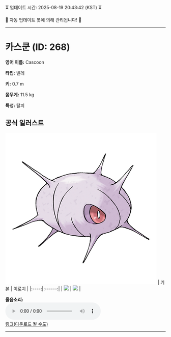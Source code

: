 
⏳ 업데이트 시간: 2025-08-19 20:43:42 (KST) ⏳

🤖 자동 업데이트 봇에 의해 관리됩니다! 🤖

---

# 카스쿤 (ID: 268)
**영어 이름:** Cascoon

**타입:** 벌레

**키:** 0.7 m

**몸무게:** 11.5 kg

**특성:** 탈피

## 공식 일러스트
![](https://raw.githubusercontent.com/PokeAPI/sprites/master/sprites/pokemon/other/official-artwork/268.png)
| 기본 | 이로치 |
|:----:|:------:|
| <img src="http://play.pokemonshowdown.com/sprites/ani/cascoon.gif" width="200"> | <img src="http://play.pokemonshowdown.com/sprites/ani-shiny/cascoon.gif" width="200"> |

**울음소리:**<br><audio controls src="https://raw.githubusercontent.com/PokeAPI/cries/main/cries/pokemon/latest/268.ogg"></audio><br> [링크(다운로드 될 수도)](https://raw.githubusercontent.com/PokeAPI/cries/main/cries/pokemon/latest/268.ogg)


---
